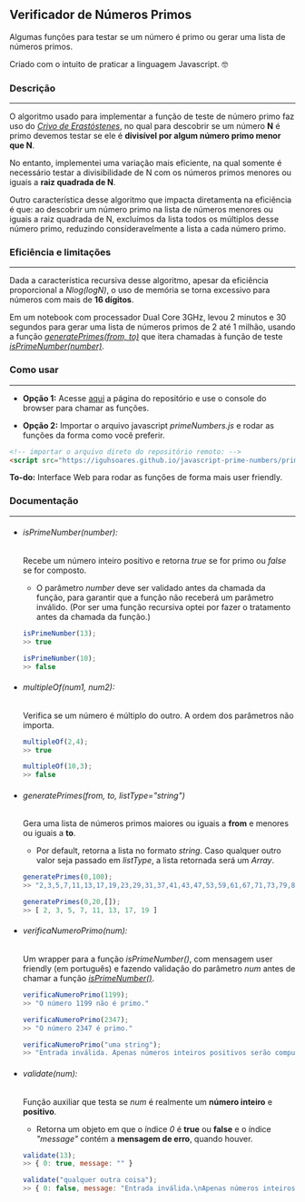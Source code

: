 ## Verificador de Números Primos

Algumas funções para testar se um número é primo ou gerar uma lista de números primos.

Criado com o intuito de praticar a linguagem Javascript. :nerd_face:


### Descrição
-------

O algoritmo usado para implementar a função de teste de número primo faz uso do
[*Crivo de Erastóstenes*](https://pt.wikipedia.org/wiki/Crivo_de_Erat%C3%B3stenes), no qual para descobrir se um número **N** é primo
devemos testar se ele é **divisível por algum número primo menor que N**.

No entanto, implementei uma variação mais eficiente, na qual somente é
necessário testar a divisibilidade  de N com os números primos menores ou
iguais a **raiz quadrada de N**.

Outro característica desse algoritmo que impacta diretamenta
na eficiência é que: ao descobrir um número primo na lista de números
menores ou iguais a raiz quadrada de N, excluímos da lista todos os
múltiplos desse número primo, reduzindo consideravelmente a lista a cada
número primo.


### Eficiência e limitações
----------

Dada a característica recursiva desse algoritmo, apesar da eficiência
proporcional a *Nlog(logN)*, o uso de memória se torna excessivo para
números com mais de **16 dígitos**.

Em um notebook com
processador Dual Core 3GHz, levou 2 minutos e 30 segundos para
gerar uma lista de números primos de 2 até 1 milhão, usando a função [*generatePrimes(from, to)*](#user-content-generate-primes) que itera chamadas à função de teste [*isPrimeNumber(number)*](#user-content-is-prime-number).


### Como usar
-----------

- **Opção 1:** Acesse [aqui](https://iguhsoares.github.io/javascript-prime-numbers/) a página do repositório e use o console do browser para chamar as funções.

- **Opção 2:** Importar o arquivo javascript *primeNumbers.js* e rodar as funções da forma como você preferir.

```html
<!-- importar o arquivo direto do repositório remoto: -->
<script src="https://iguhsoares.github.io/javascript-prime-numbers/primeNumbers.js"></script>

```

**To-do:** Interface Web para rodar as funções de forma mais user friendly.


### Documentação
----------

- <h6 id="is-prime-number"><i>isPrimeNumber(number)</i>:</h6>

  Recebe um número inteiro positivo e retorna *true* se for primo ou *false* se for composto.

    - O parâmetro *number* deve ser validado antes da chamada da função, para garantir que a função não receberá um parâmetro inválido. (Por ser uma função recursiva optei por fazer o tratamento antes da chamada da função.)

  ```Javascript
  isPrimeNumber(13);
  >> true

  isPrimeNumber(10);
  >> false
  ```

- ###### *multipleOf(num1, num2):*
  Verifica se um número é múltiplo do outro. A ordem dos parâmetros não importa.

  ```Javascript
  multipleOf(2,4);
  >> true

  multipleOf(10,3);
  >> false
  ```

- <h6 id="generate-primes"><i>generatePrimes(from, to, listType="string")</i></h6>

  Gera uma lista de números primos maiores ou iguais a **from** e menores ou iguais a **to**.
  - Por default, retorna a lista no formato *string*. Caso qualquer outro valor seja passado em *listType*, a lista retornada será um *Array*.

  ```Javascript
  generatePrimes(0,100);
  >> "2,3,5,7,11,13,17,19,23,29,31,37,41,43,47,53,59,61,67,71,73,79,83,89,97"

  generatePrimes(0,20,[]);
  >> [ 2, 3, 5, 7, 11, 13, 17, 19 ]
  ```

- ###### *verificaNumeroPrimo(num):*
  Um wrapper para a função *isPrimeNumber()*, com mensagem user friendly (em português) e fazendo validação do parâmetro *num* antes de chamar a função [*isPrimeNumber()*](#user-content-is-prime-number).

  ```Javascript
  verificaNumeroPrimo(1199);
  >> "O número 1199 não é primo."

  verificaNumeroPrimo(2347);
  >> "O número 2347 é primo."

  verificaNumeroPrimo("uma string");
  >> "Entrada inválida. Apenas números inteiros positivos serão computados."
  ```

- ###### *validate(num):*
  Função auxiliar que testa se *num* é realmente um **número inteiro** e **positivo**.
  - Retorna um objeto em que o índice *0* é **true** ou **false** e o índice *\"message\"* contém a **mensagem de erro**, quando houver.

  ```Javascript
  validate(13);
  >> { 0: true, message: "" }

  validate("qualquer outra coisa");
  >> { 0: false, message: "Entrada inválida.\nApenas números inteiros positivos serão computados." }
  ```
